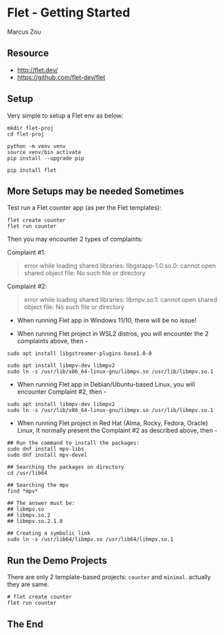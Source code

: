# Flet - Getting Started

Marcus Zou

## Resource

- http://flet.dev/
- https://github.com/flet-dev/flet

## Setup

Very simple to setup a Flet env as below:

```shell
mkdir flet-proj
cd flet-proj

python -m venv venv
source venv/bin activate
pip install --upgrade pip

pip install flet
```

## More Setups may be needed Sometimes

Test run a Flet counter app (as per the Flet templates):

```shell
flet create counter
flet run counter
```

Then you may encounter 2 types of complaints:

Complaint #1: 

> error while loading shared libraries: libgstapp-1.0.so.0: cannot open shared object file: No such file or directory

Complaint #2: 

> error while loading shared libraries: libmpv.so.1: cannot open shared object file: No such file or directory



- When running Flet app in Windows 11/10, there will be no issue!

- When running Flet project in WSL2 distros, you will encounter the 2 complaints above, then -

```shell
sudo apt install libgstreamer-plugins-base1.0-0

sudo apt install libmpv-dev libmpv2
sudo ln -s /usr/lib/x86_64-linux-gnu/libmpv.so /usr/lib/libmpv.so.1
```

- When running Flet app in Debian/Ubuntu-based Linux, you will encounter Complaint #2, then -

```shell
sudo apt install libmpv-dev libmpv2
sudo ln -s /usr/lib/x86_64-linux-gnu/libmpv.so /usr/lib/libmpv.so.1
```

- When running Flet project in Red Hat (Alma, Rocky, Fedora, Oracle) Linux, It normally present the Complaint #2 as described above, then -

```shell
## Run the command to install the packages:
sudo dnf install mpv-libs
sudo dnf install mpv-devel

## Searching the packages on directory
cd /usr/lib64

## Searching the mpv
find *mpv*

## The answer must be:
## libmpv.so 
## libmpv.so.2 
## libmpv.so.2.1.0 

## Creating a symbolic link
sudo ln -s /usr/lib64/libmpv.so /usr/lib64/libmpv.so.1
```

## Run the Demo Projects

There are only 2 template-based projects: `counter` and `minimal`. actually they are same.

```shell
# flet create counter
flet run counter
```

## The End
